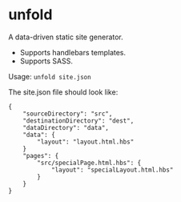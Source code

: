 unfold
======

A data-driven static site generator.

 * Supports handlebars templates.
 * Supports SASS.

Usage: `unfold site.json`

The site.json file should look like:

```
{
	"sourceDirectory": "src",
	"destinationDirectory": "dest",
	"dataDirectory": "data",
	"data": {
		"layout": "layout.html.hbs"
	}
	"pages": {
		"src/specialPage.html.hbs": {
			"layout": "specialLayout.html.hbs"
		}
	}
}
```
